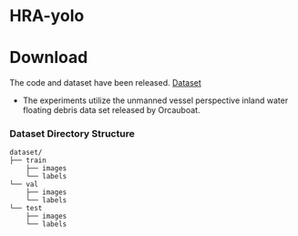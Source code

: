 # HRA-yolo
# Download
The code and dataset have been released. [Dataset]( https://pan.baidu.com/s/1cJyvD7t9hc5ZxwwR7DAO7A?pwd=6ies)
- The experiments utilize the unmanned vessel perspective inland water floating debris data  set released by Orcauboat.


### Dataset Directory Structure
~~~
dataset/
├── train
    ├── images
    └── labels
└── val
    ├── images
    └── labels
└── test
    ├── images
    └── labels


